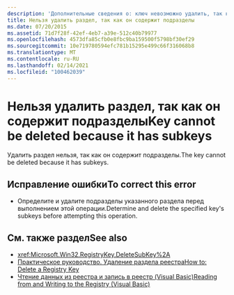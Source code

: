```yaml
---
description: 'Дополнительные сведения о: ключ невозможно удалить, так как он содержит подразделы'
title: Нельзя удалить раздел, так как он содержит подразделы
ms.date: 07/20/2015
ms.assetid: 71d7f28f-42ef-4eb7-a39e-512c40b79977
ms.openlocfilehash: 4573dfa85cfb0e8fbc9ba159500f5798bf30ef29
ms.sourcegitcommit: 10e719780594efc781b15295e499c66f316068b8
ms.translationtype: MT
ms.contentlocale: ru-RU
ms.lasthandoff: 02/14/2021
ms.locfileid: "100462039"
---
```

# <a name="key-cannot-be-deleted-because-it-has-subkeys"></a><span data-ttu-id="93c3b-103">Нельзя удалить раздел, так как он содержит подразделы</span><span class="sxs-lookup"><span data-stu-id="93c3b-103">Key cannot be deleted because it has subkeys</span></span>

<span data-ttu-id="93c3b-104">Удалить раздел нельзя, так как он содержит подразделы.</span><span class="sxs-lookup"><span data-stu-id="93c3b-104">The key cannot be deleted because it has subkeys.</span></span>  
  
## <a name="to-correct-this-error"></a><span data-ttu-id="93c3b-105">Исправление ошибки</span><span class="sxs-lookup"><span data-stu-id="93c3b-105">To correct this error</span></span>  
  
- <span data-ttu-id="93c3b-106">Определите и удалите подразделы указанного раздела перед выполнением этой операции.</span><span class="sxs-lookup"><span data-stu-id="93c3b-106">Determine and delete the specified key's subkeys before attempting this operation.</span></span>  
  
## <a name="see-also"></a><span data-ttu-id="93c3b-107">См. также раздел</span><span class="sxs-lookup"><span data-stu-id="93c3b-107">See also</span></span>

- <xref:Microsoft.Win32.RegistryKey.DeleteSubKey%2A>
- [<span data-ttu-id="93c3b-108">Практическое руководство. Удаление раздела реестра</span><span class="sxs-lookup"><span data-stu-id="93c3b-108">How to: Delete a Registry Key</span></span>](../developing-apps/programming/computer-resources/how-to-delete-a-registry-key.md)
- [<span data-ttu-id="93c3b-109">Чтение данных из реестра и запись в реестр (Visual Basic)</span><span class="sxs-lookup"><span data-stu-id="93c3b-109">Reading from and Writing to the Registry (Visual Basic)</span></span>](../developing-apps/programming/computer-resources/reading-from-and-writing-to-the-registry.md)
